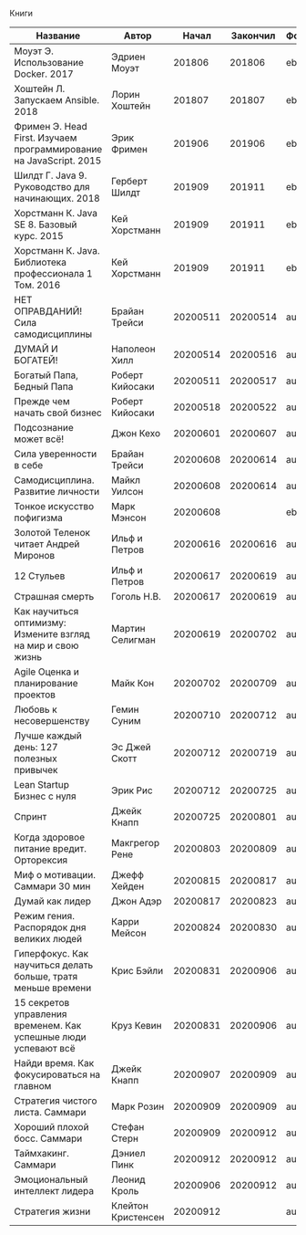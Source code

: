 Книги

| Название                                                           | Автор              | Начал    | Закончил | Формат |
| ------------------------------------------------------------------ | ------------------ | -------- | -------- | ------ |
| Моуэт Э. Использование Docker. 2017                                | Эдриен Моуэт       | 201806   | 201806   | ebook  |
| Хоштейн Л. Запускаем Ansible. 2018                                 | Лорин Хоштейн      | 201807   | 201807   | ebook  |
| Фримен Э. Head First. Изучаем программирование на JavaScript. 2015 | Эрик Фримен        | 201906   | 201906   | ebook  |
| Шилдт Г. Java 9. Руководство для начинающих. 2018                  | Герберт Шилдт      | 201909   | 201911   | ebook  |
| Хорстманн К. Java SE 8. Базовый курс. 2015                         | Кей Хорстманн      | 201909   | 201911   | ebook  |
| Хорстманн К. Java. Библиотека профессионала 1 Том. 2016            | Кей Хорстманн      | 201909   | 201911   | ebook  |
| НЕТ ОПРАВДАНИЙ! Сила самодисциплины                                | Брайан Трейси      | 20200511 | 20200514 | audio  |
| ДУМАЙ И БОГАТЕЙ!                                                   | Наполеон Хилл      | 20200514 | 20200516 | audio  |
| Богатый Папа, Бедный Папа                                          | Роберт Кийосаки    | 20200511 | 20200517 | audio  |
| Прежде чем начать свой бизнес                                      | Роберт Кийосаки    | 20200518 | 20200522 | audio  |
| Подсознание может всё!                                             | Джон Кехо          | 20200601 | 20200607 | audio  |
| Сила уверенности в себе                                            | Брайан Трейси      | 20200608 | 20200614 | audio  |
| Самодисциплина. Развитие личности                                  | Майкл Уилсон       | 20200608 | 20200614 | audio  |
| Тонкое искусство пофигизма                                         | Марк Мэнсон        | 20200608 |          | ebook  |
| Золотой Теленок читает Андрей Миронов                              | Ильф и Петров      | 20200616 | 20200616 | audio  |
| 12 Стульев                                                         | Ильф и Петров      | 20200617 | 20200619 | audio  |
| Страшная смерть                                                    | Гоголь Н.В.        | 20200617 | 20200619 | audio  |
| Как научиться оптимизму: Измените взгляд на мир и свою жизнь       | Мартин Селигман    | 20200619 | 20200702 | audio  |
| Agile Оценка и планирование проектов                               | Майк Кон           | 20200702 | 20200709 | audio  |
| Любовь к несовершенству                                            | Гемин Суним        | 20200710 | 20200712 | audio  |
| Лучше каждый день: 127 полезных привычек                           | Эс Джей Скотт      | 20200712 | 20200719 | audio  |
| Lean Startup Бизнес с нуля                                         | Эрик Рис           | 20200712 | 20200725 | audio  |
| Спринт                                                             | Джейк Кнапп        | 20200725 | 20200801 | audio  |
| Когда здоровое питание вредит. Орторексия                          | Макгрегор Рене     | 20200803 | 20200809 | audio  |
| Миф о мотивации. Саммари 30 мин                                    | Джефф Хейден       | 20200815 | 20200817 | audio  |
| Думай как лидер                                                    | Джон Адэр          | 20200817 | 20200823 | audio  |
| Режим гения. Распорядок дня великих людей                          | Карри Мейсон       | 20200824 | 20200830 | audio  |
| Гиперфокус. Как научиться делать больше, тратя меньше времени      | Крис Бэйли         | 20200831 | 20200906 | audio  |
| 15 секретов управления временем. Как успешные люди успевают всё    | Круз Кевин         | 20200831 | 20200906 | audio  |
| Найди время. Как фокусироваться на главном                         | Джейк Кнапп        | 20200907 | 20200909 | audio  |
| Стратегия чистого листа. Саммари                                   | Марк Розин         | 20200909 | 20200909 | audio  |
| Хороший плохой босс. Саммари                                       | Стефан Стерн       | 20200909 | 20200912 | audio  |
| Таймхакинг. Саммари                                                | Дэниел Пинк        | 20200912 | 20200912 | audio  |
| Эмоциональный интеллект лидера                                     | Леонид Кроль       | 20200906 | 20200912 | audio  |
| Стратегия жизни                                                    | Клейтон Кристенсен | 20200912 |          | audio  |
